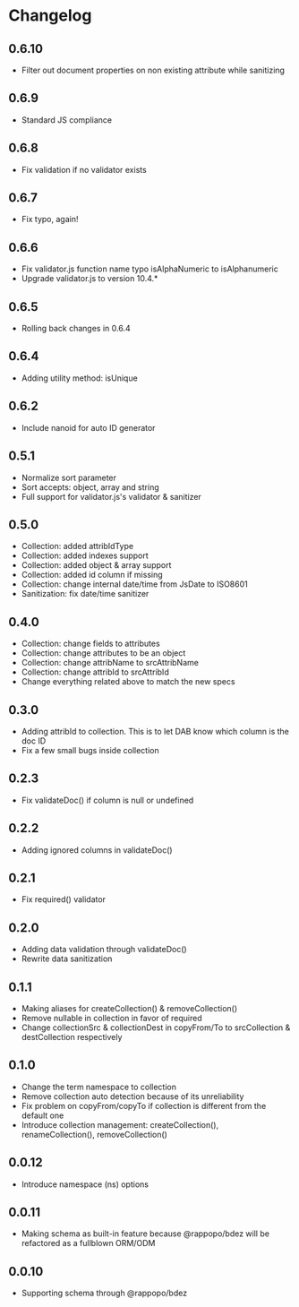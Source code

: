 # Changelog

## 0.6.10

* Filter out document properties on non existing attribute while sanitizing

## 0.6.9

* Standard JS compliance

## 0.6.8

* Fix validation if no validator exists

## 0.6.7

* Fix typo, again!

## 0.6.6

* Fix validator.js function name typo isAlphaNumeric to isAlphanumeric
* Upgrade validator.js to version 10.4.*

## 0.6.5

* Rolling back changes in 0.6.4

## 0.6.4

* Adding utility method: isUnique

## 0.6.2

* Include nanoid for auto ID generator

## 0.5.1

* Normalize sort parameter
* Sort accepts: object, array and string
* Full support for validator.js's validator & sanitizer

## 0.5.0

* Collection: added attribIdType
* Collection: added indexes support
* Collection: added object & array support
* Collection: added id column if missing
* Collection: change internal date/time from JsDate to ISO8601
* Sanitization: fix date/time sanitizer

## 0.4.0

* Collection: change fields to attributes
* Collection: change attributes to be an object
* Collection: change attribName to srcAttribName
* Collection: change attribId to srcAttribId
* Change everything related above to match the new specs

## 0.3.0

* Adding attribId to collection. This is to let DAB know which column is the doc ID
* Fix a few small bugs inside collection

## 0.2.3

* Fix validateDoc() if column is null or undefined

## 0.2.2

* Adding ignored columns in validateDoc()

## 0.2.1

* Fix required() validator

## 0.2.0

* Adding data validation through validateDoc()
* Rewrite data sanitization

## 0.1.1

* Making aliases for createCollection() & removeCollection()
* Remove nullable in collection in favor of required
* Change collectionSrc & collectionDest in copyFrom/To to srcCollection & destCollection respectively

## 0.1.0

* Change the term namespace to collection
* Remove collection auto detection because of its unreliability
* Fix problem on copyFrom/copyTo if collection is different from the default one
* Introduce collection management: createCollection(), renameCollection(), removeCollection()

## 0.0.12

* Introduce namespace (ns) options

## 0.0.11

* Making schema as built-in feature because @rappopo/bdez will be refactored as a fullblown ORM/ODM

## 0.0.10

* Supporting schema through @rappopo/bdez